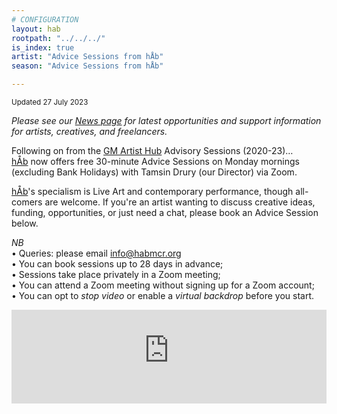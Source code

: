 ```yaml
---
# CONFIGURATION
layout: hab
rootpath: "../../../"
is_index: true
artist: "Advice Sessions from hÅb"
season: "Advice Sessions from hÅb"

---
```

<small>Updated 27 July 2023</small>        
        
*Please see our [News page](/news/#artists) for latest opportunities and support information for artists, creatives, and freelancers.*         
        
Following on from the <a href="https://gm-artisthub.co.uk" target="_blank">GM Artist Hub</a> Advisory Sessions (2020-23)…<br>[hÅb](/hab) now offers free 30-minute Advice Sessions on Monday mornings (excluding Bank Holidays) with Tamsin Drury (our Director) via Zoom.         
           
[hÅb](/hab)'s specialism is Live Art and contemporary performance, though all-comers are welcome. If you're an artist wanting to discuss creative ideas, funding, opportunities, or just need a chat, please book an Advice Session below.          
        
*NB*<br>• Queries: please email <a href="mailto:info@habmcr.org">info@habmcr.org</a><br>• You can book sessions up to 28 days in advance;<br>• Sessions take place privately in a Zoom meeting;<br>• You can attend a Zoom meeting without signing up for a Zoom account;<br>• You can opt to *stop video* or enable a *virtual backdrop* before you start.          
            
<iframe src="https://app.squarespacescheduling.com/schedule.php?owner=29641228" title="Schedule Appointment" width="100%" frameBorder="0"></iframe><script src="https://embed.acuityscheduling.com/js/embed.js" type="text/javascript"></script>
